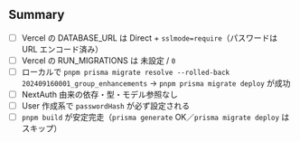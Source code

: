 ## Summary
- [ ] Vercel の DATABASE_URL は Direct + `sslmode=require`（パスワードは URL エンコード済み）
- [ ] Vercel の RUN_MIGRATIONS は 未設定 / `0`
- [ ] ローカルで `pnpm prisma migrate resolve --rolled-back 202409160001_group_enhancements` → `pnpm prisma migrate deploy` が成功
- [ ] NextAuth 由来の依存・型・モデル参照なし
- [ ] User 作成系で `passwordHash` が必ず設定される
- [ ] `pnpm build` が安定完走（`prisma generate` OK／`prisma migrate deploy` はスキップ）

<!-- 追加のメモやスクリーンショットがあればここに記載してください -->
